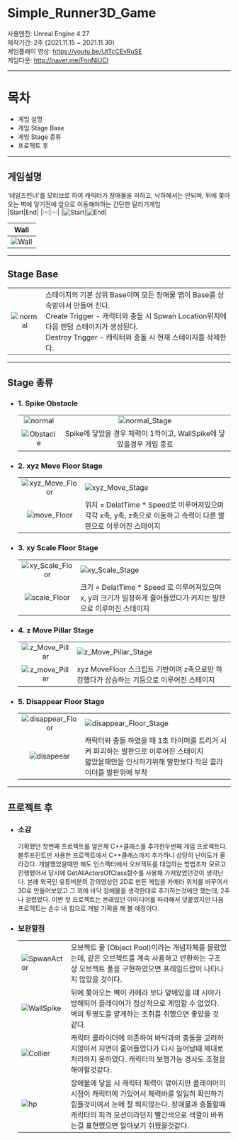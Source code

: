 # Simple_Runner3D_Game

사용엔진: Unreal Engine 4.27  
제작기간: 2주 (2021.11.15 ~ 2021.11.30)  
게임플레이 영상: https://youtu.be/UtTcCEvRuSE  
게임다운: http://naver.me/FnnNiUCI

---

# 목차
+ 게임 설명
+ 게임 Stage Base
+ 게임 Stage 종류
+ 프로젝트 후
---

## 게임설명
'테일즈런너'를 모티브로 하여 캐릭터가 장애물을 피하고, 낙하해서는 안되며, 뒤에 쫒아오는 벽에 닿기전에 앞으로 이동해야하는 간단한 달리기게임  
|Start|End|
|:-:|:-:|
|![Start](./ReadMeImg/start.gif)|![End](./ReadMeImg/end.gif)|

|Wall|
|:-:|
|![Wall](./ReadMeImg/Wall.gif)|

---
## Stage Base  

|||
|:-:|:---|
![normal](./ReadMeImg/Stage_Base.png)| 스테이지의 기본 상위 Base이며 모든 장애물 맵이 Base를 상속받아서 만들어 진다. <br/> Create Trigger - 캐릭터와 충돌 시 Spwan Location위치에 다음 랜덤 스테이지가 생성된다.  <br/> Destroy Trigger - 캐릭터와 충돌 시 현재 스테이지를 삭제한다.|
---

## Stage 종류  
  
+ ### 1. Spike Obstacle  

  |||
  |:-:|:-:|
  |![normal](./ReadMeImg/normal.gif)|![normal_Stage](./ReadMeImg/normal_Stage.PNG)|
  |![Obstacle](./ReadMeImg/obstacle.PNG)|Spike에 닿았을 경우 체력이 1깍이고, WallSpike에 닿았을경우 게임 종료|


+ ### 2. xyz Move Floor Stage  

  |||
  |:-:|:---|
  |![xyz_Move_Floor](./ReadMeImg/xyz_Move_Floor.gif)|![xyz_Move_Stage](./ReadMeImg/xyz_Move_Floor_Stage.PNG)|
  |![move_Floor](./ReadMeImg/move_Floor.PNG) | 위치 = DelatTime * Speed로 이루어져있으며 각각 x축, y축, z축으로 이동하고 속력이 다른 발판으로 이루어진 스테이지|


* ### 3. xy Scale Floor Stage  

  |||
  |:-:|:---|
  |![xy_Scale_Floor](./ReadMeImg/xy_Scale_Floor.gif)|![xy_Scale_Stage](./ReadMeImg/xy_Scale_Floor_Stage.PNG)|
  |![scale_Floor](./ReadMeImg/scale_Floor.PNG) | 크기 = DelatTime * Speed 로 이루어져있으며 x, y의 크기가 일정하게 줄어들었다가 커지는 발판으로 이루어진 스테이지|


* ### 4. z Move Pillar Stage  

  |||
  |:-:|:---|
  |![z_Move_Pillar](./ReadMeImg/z_Move_Pillar.gif)|![z_Move_Pillar_Stage](./ReadMeImg/z_Move_Pillar_Stage.PNG)|
  |![z_move_Pillar](./ReadMeImg/z_move_Pillar.PNG) | xyz MoveFloor 스크립트 기반이며 z축으로만 하강했다가 상승하는 기둥으로 이루어진 스테이지 |


* ### 5. Disappear Floor Stage

  |||
  |:-:|:---|
  |![disappear_Floor](./ReadMeImg/disappear_Floor.gif)|![disappear_Floor_Stage](./ReadMeImg/disappear_Floor_Stage.PNG)|
  |![disapeear](./ReadMeImg/disapeear.PNG) | 캐릭터와 충돌 하였을 때 1초 타이머를 트리거 시켜 파괴하는 발판으로 이루어진 스테이지 <br/> 밟았을때만을 인식하기위해 발판보다 작은 콜라이더를 발판위에 부착  |

---

## 프로젝트 후

* ### 소감 
  기획했던 첫번째 프로젝트를 엎은채 C++클래스를 추가한두번째 게임 프로젝트다.  블루프린트만 사용한 프로젝트에서 C++클래스까지 추가하니 상당히 난이도가 올라갔다.  개발했었을때만 해도  인스펙터에서 오브젝트를 대입하는 방법조차 모르고 진행했어서 당시에 GetAllActorsOfClass함수를 사용해 가져왔었던것이 생각난다.  본래 외국인 유튜버분의 강의영상인 2D로 만든 게임을 카메라 위치를 바꾸어서 3D로 만들어보았고 그 외에 바닥 장애물을 생각한대로 추가하는것에만 했는데, 2주나 걸렸었다.  이번 첫 프로젝트는 본래있던 아이디어를 따라해서 덧붙였지만 다음 프로젝트는 손수 내 힘으로 개발 기획을 해 볼 예정이다.
  
* ### 보완할점  
  |||
  |---|---|
  |![SpwanActor](./ReadMeImg/SpawnActor.PNG)|오브젝트 풀 (Object Pool)이라는 개념자체를 몰랐었는데, 같은 오브젝트를 계속 사용하고 반환하는 구조 상 오브젝트 풀을 구현하였으면 프레임드랍이 나타나지 않았을 것이다.|
  |![WallSpike](https://user-images.githubusercontent.com/22339727/162586627-839969c7-af7a-4584-9dd3-4bbf86d43177.PNG)|뒤에 쫒아오는 벽이 카메라 보다 앞에있을 떄 시야가 방해되어 플레이어가 정상적으로 게임할 수 없었다. 벽의 투명도를 얕게하는 조취를 취했으면 좋았을 것 같다.|
  |![Collier](https://user-images.githubusercontent.com/22339727/162587087-70887c88-eee9-4a43-9ba5-c8e2050da36c.gif)|캐릭터 콜라이더에 의존하여 바닥과의 충돌을 고려하지않아서 지면이 줄어들었다가 다시 늘어날때 제대로 처리하지 못하였다. 캐릭터의 보행가능 경사도 조절을 해야할것같다.|
  |![hp](./ReadMeImg/normal.gif)| 장애물에 닿을 시 캐릭터 체력이 깎이지만 플레이어의 시점이 캐릭터에 가있어서 체력바를 일일히 확인하기 힘들것이여서 눈에 잘 띄지않는다. 장애물과 충돌할때 캐릭터의 피격 모션이라던지 빨간색으로 색깔이 바뀌는걸 표현했으면 알아보기 쉬웠을것같다.
